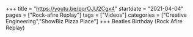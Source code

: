 +++
title = "https://youtu.be/pqrOJU2Cgx4"
startdate = "2021-04-04"
pages = ["Rock-afire Replay"]
tags = ["Videos"]
categories = ["Creative Engineering","ShowBiz Pizza Place"]
+++
Beatles Birthday (Rock Afire Replay)
